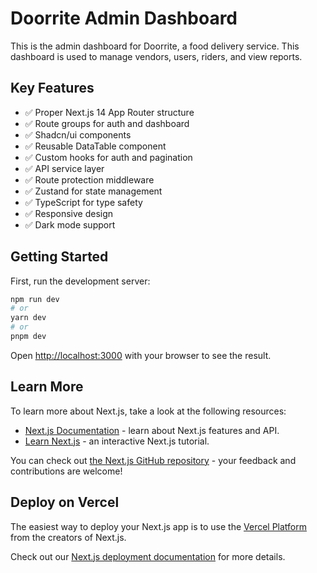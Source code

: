 # Doorrite Admin Dashboard

This is the admin dashboard for Doorrite, a food delivery service. This dashboard is used to manage vendors, users, riders, and view reports.

## Key Features

- ✅ Proper Next.js 14 App Router structure
- ✅ Route groups for auth and dashboard
- ✅ Shadcn/ui components
- ✅ Reusable DataTable component
- ✅ Custom hooks for auth and pagination
- ✅ API service layer
- ✅ Route protection middleware
- ✅ Zustand for state management
- ✅ TypeScript for type safety
- ✅ Responsive design
- ✅ Dark mode support

## Getting Started

First, run the development server:

```bash
npm run dev
# or
yarn dev
# or
pnpm dev
```

Open [http://localhost:3000](http://localhost:3000) with your browser to see the result.

## Learn More

To learn more about Next.js, take a look at the following resources:

- [Next.js Documentation](https://nextjs.org/docs) - learn about Next.js features and API.
- [Learn Next.js](https://nextjs.org/learn) - an interactive Next.js tutorial.

You can check out [the Next.js GitHub repository](https://github.com/vercel/next.js/) - your feedback and contributions are welcome!

## Deploy on Vercel

The easiest way to deploy your Next.js app is to use the [Vercel Platform](https://vercel.com/new?utm_medium=default-template&filter=next.js&utm_source=create-next-app&utm_campaign=create-next-app-readme) from the creators of Next.js.

Check out our [Next.js deployment documentation](https://nextjs.org/docs/deployment) for more details.